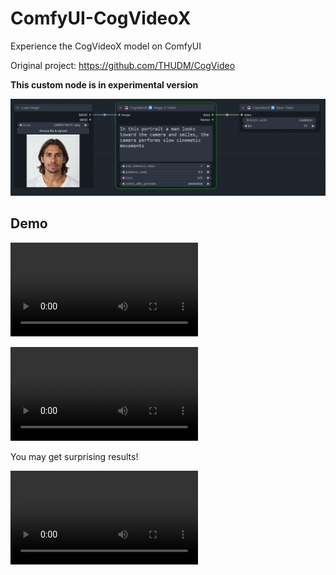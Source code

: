# ComfyUI-CogVideoX
Experience the CogVideoX model on ComfyUI

Original project: https://github.com/THUDM/CogVideo

**This custom node is in experimental version**

![Overview](/assets/screenshot.png)

## Demo

![](/demo/demo-1.mp4)

![](/demo/demo-3.mp4)

You may get surprising results!

![](/demo/demo-2.mp4)